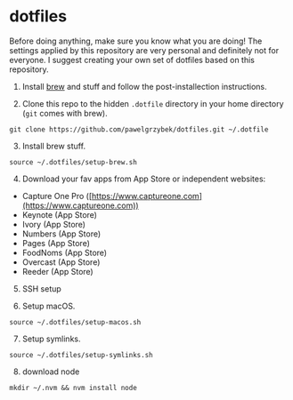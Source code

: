 # dotfiles

Before doing anything, make sure you know what you are doing! The settings applied by this repository are very personal and definitely not for everyone. I suggest creating your own set of dotfiles based on this repository.

1. Install [brew](https://brew.sh) and stuff and follow the post-installection instructions.

2. Clone this repo to the hidden `.dotfile` directory in your home directory (`git` comes with brew).

```
git clone https://github.com/pawelgrzybek/dotfiles.git ~/.dotfile
```

3. Install brew stuff.

```
source ~/.dotfiles/setup-brew.sh
```

4. Download your fav apps from App Store or independent websites:

- Capture One Pro ([https://www.captureone.com](https://www.captureone.com))
- Keynote (App Store)
- Ivory (App Store)
- Numbers (App Store)
- Pages (App Store)
- FoodNoms (App Store)
- Overcast (App Store)
- Reeder (App Store)

5. SSH setup

6. Setup macOS.

```
source ~/.dotfiles/setup-macos.sh
```

7. Setup symlinks.

```
source ~/.dotfiles/setup-symlinks.sh
```

8. download node

```
mkdir ~/.nvm && nvm install node
```

